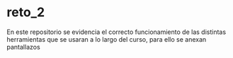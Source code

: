 # reto_2
En este repositorio se evidencia el correcto funcionamiento de las distintas herramientas que se usaran a lo largo del curso, para ello se anexan pantallazos 
